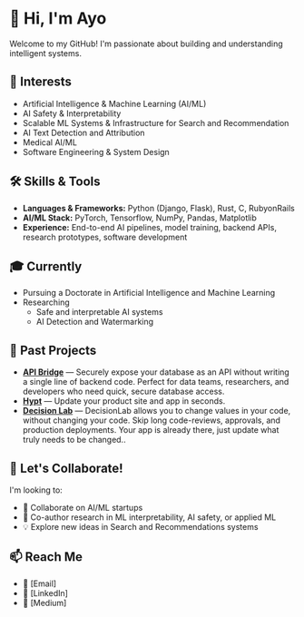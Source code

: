 # 👋 Hi, I'm Ayo 

Welcome to my GitHub! I'm passionate about building and understanding intelligent systems.

## 👀 Interests
- Artificial Intelligence & Machine Learning (AI/ML)
- AI Safety & Interpretability
- Scalable ML Systems & Infrastructure for Search and Recommendation
- AI Text Detection and Attribution
- Medical AI/ML
- Software Engineering & System Design

## 🛠️ Skills & Tools
- **Languages & Frameworks:** Python (Django, Flask), Rust, C, RubyonRails
- **AI/ML Stack:** PyTorch, Tensorflow, NumPy, Pandas, Matplotlib
- **Experience:** End-to-end AI pipelines, model training, backend APIs, research prototypes, software development 

## 🎓 Currently
- Pursuing a Doctorate in Artificial Intelligence and Machine Learning
- Researching
  - Safe and interpretable AI systems
  - AI Detection and Watermarking 

## 🚀 Past Projects

- [**API Bridge**](https://tryapibridge.com/) — Securely expose your database as an API without writing a single line of backend code. Perfect for data teams, researchers, and developers who need quick, secure database access.  
- [**Hypt**](https://www.hypt.ai/) — Update your product site and app in seconds.  
- [**Decision Lab**](https://justdecision.com/) — DecisionLab allows you to change values in your code, without changing your code. Skip long code-reviews, approvals, and production deployments. Your app is already there, just update what truly needs to be changed..



## 🤝 Let's Collaborate!
I'm looking to:
- 🚀 Collaborate on AI/ML startups
- 📄 Co-author research in ML interpretability, AI safety, or applied ML
- 💡 Explore new ideas in Search and Recommendations systems

## 📫 Reach Me
- 📧 [Email]
- 💼 [LinkedIn]
- 📝 [Medium]

<!---
ayoakin/ayoakin is a ✨ special ✨ repository because its `README.md` (this file) appears on your GitHub profile.
You can click the Preview link to take a look at your changes.
--->
